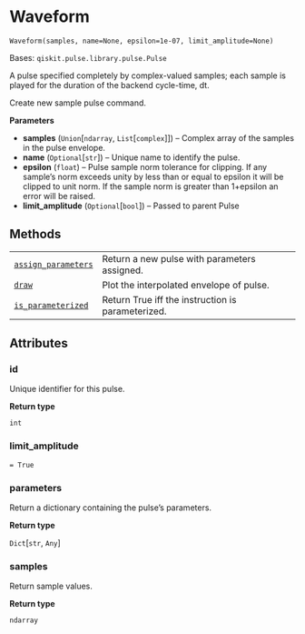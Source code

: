 # Waveform

<span id="undefined" />

`Waveform(samples, name=None, epsilon=1e-07, limit_amplitude=None)`

Bases: `qiskit.pulse.library.pulse.Pulse`

A pulse specified completely by complex-valued samples; each sample is played for the duration of the backend cycle-time, dt.

Create new sample pulse command.

**Parameters**

*   **samples** (`Union`\[`ndarray`, `List`\[`complex`]]) – Complex array of the samples in the pulse envelope.
*   **name** (`Optional`\[`str`]) – Unique name to identify the pulse.
*   **epsilon** (`float`) – Pulse sample norm tolerance for clipping. If any sample’s norm exceeds unity by less than or equal to epsilon it will be clipped to unit norm. If the sample norm is greater than 1+epsilon an error will be raised.
*   **limit\_amplitude** (`Optional`\[`bool`]) – Passed to parent Pulse

## Methods

|                                                                                                                                                                          |                                                   |
| ------------------------------------------------------------------------------------------------------------------------------------------------------------------------ | ------------------------------------------------- |
| [`assign_parameters`](qiskit.pulse.library.Waveform.assign_parameters#qiskit.pulse.library.Waveform.assign_parameters "qiskit.pulse.library.Waveform.assign_parameters") | Return a new pulse with parameters assigned.      |
| [`draw`](qiskit.pulse.library.Waveform.draw#qiskit.pulse.library.Waveform.draw "qiskit.pulse.library.Waveform.draw")                                                     | Plot the interpolated envelope of pulse.          |
| [`is_parameterized`](qiskit.pulse.library.Waveform.is_parameterized#qiskit.pulse.library.Waveform.is_parameterized "qiskit.pulse.library.Waveform.is_parameterized")     | Return True iff the instruction is parameterized. |

## Attributes

<span id="undefined" />

### id

Unique identifier for this pulse.

**Return type**

`int`

<span id="undefined" />

### limit\_amplitude

`= True`

<span id="undefined" />

### parameters

Return a dictionary containing the pulse’s parameters.

**Return type**

`Dict`\[`str`, `Any`]

<span id="undefined" />

### samples

Return sample values.

**Return type**

`ndarray`
